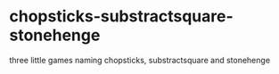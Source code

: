 # chopsticks-substractsquare-stonehenge
three little games naming chopsticks, substractsquare and stonehenge
